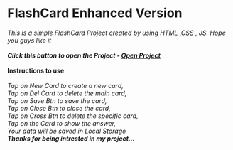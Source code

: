 # FlashCard Enhanced Version

<i>This is a simple FlashCard Project created by using HTML ,CSS , JS. Hope you guys like it</i>
<br>
<br>
<b><i>Click this button to open the Project - <a href="https://danielhashmi.github.io/FlashCard-Enhanced-Version/">Open Project</a></i></b>
<br>
<br>
<b>Instructions to use</b>
<br>
<br>
<i>Tap on New Card to create a new card,</i>
<br>
<i>Tap on Del Card to delete the main card,</i>
<br>
<i>Tap on Save Btn to save the card,</i>
<br>
<i>Tap on Close Btn to close the card,</i>
<br>
<i>Tap on Cross Btn to delete the specific card,</i>
<br>
<i>Tap on the Card to show the answer,</i>
<br>
<i>Your data will be saved in Local Storage</i>
<br>
<b><i>Thanks for being intrested in my project...</i></b>
